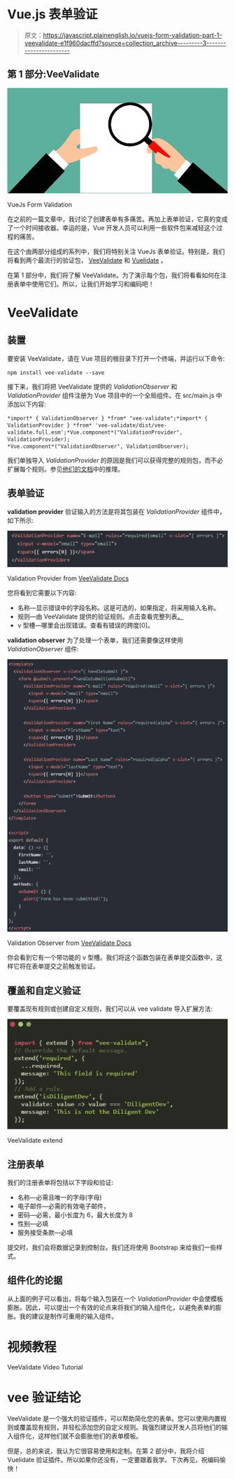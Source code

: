 # Vue.js 表单验证

> 原文：<https://javascript.plainenglish.io/vuejs-form-validation-part-1-veevalidate-e1f960dacffd?source=collection_archive---------3----------------------->

## 第 1 部分:VeeValidate

![](img/a929d46a7c9c61ce5dc09b99858ba8c4.png)

VueJs Form Validation

在之前的一篇文章中，我讨论了创建表单有多痛苦。再加上表单验证，它真的变成了一个时间接收器。幸运的是，Vue 开发人员可以利用一些软件包来减轻这个过程的痛苦。

在这个由两部分组成的系列中，我们将特别关注 VueJs 表单验证。特别是，我们将看到两个最流行的验证包， [VeeValidate](https://logaretm.github.io/vee-validate/) 和 [Vuelidate](https://vuelidate.js.org/) 。

在第 1 部分中，我们将了解 VeeValidate。为了演示每个包，我们将看看如何在注册表单中使用它们。所以，让我们开始学习和编码吧！

# VeeValidate

## 装置

要安装 VeeValidate，请在 Vue 项目的根目录下打开一个终端，并运行以下命令:

```
npm install vee-validate --save
```

接下来，我们将把 VeeValidate 提供的 *ValidationObserver* 和 *ValidationProvider* 组件注册为 Vue 项目中的一个全局组件。在 src/main.js 中添加以下内容:

```
*import* { ValidationObserver } *from* "vee-validate";*import* { ValidationProvider } *from* 'vee-validate/dist/vee-validate.full.esm';*Vue.component*("ValidationProvider", ValidationProvider);
*Vue.component*("ValidationObserver", ValidationObserver);
```

我们单独导入 *ValidationProvider* 的原因是我们可以获得完整的规则包，而不必扩展每个规则。参见[他们的文档](https://logaretm.github.io/vee-validate/guide/rules.html#installing-all-rules)中的推理。

## 表单验证

**validation provider** 验证输入的方法是将其包装在 *ValidationProvider* 组件中，如下所示:

![](img/cf893cb7b1e972174f94743abeee909c.png)

Validation Provider from [VeeValidate Docs](https://logaretm.github.io/vee-validate/guide/basics.html#validation-provider)

您将看到它需要以下内容:

*   名称—显示错误中的字段名称。这是可选的，如果指定，将采用输入名称。
*   规则—由 VeeValidate 提供的验证规则。点击查看完整列表[。](https://logaretm.github.io/vee-validate/guide/rules.html#rules)
*   v 型槽—哪里会出现错误。查看有错误的跨度[0]。

**validation observer** 为了处理一个表单，我们还需要像这样使用 *ValidationObserver* 组件:

![](img/1755025a0e1bb58533e470b0ffe4e65d.png)

Validation Observer from [VeeValidate Docs](https://logaretm.github.io/vee-validate/guide/forms.html#validate-before-submit)

你会看到它有一个带功能的 v 型槽。我们将这个函数包装在表单提交函数中，这样它将在表单提交之前触发验证。

## 覆盖和自定义验证

要覆盖现有规则或创建自定义规则，我们可以从 vee validate 导入扩展方法:

![](img/80a027ccf04279200fba1afaee83290f.png)

VeeValidate extend

## 注册表单

我们的注册表单将包括以下字段和验证:

*   名称—必需且唯一的字母(字母)
*   电子邮件—必需的有效电子邮件，
*   密码—必需，最小长度为 6，最大长度为 8
*   性别—必填
*   服务接受条款—必填

提交时，我们会将数据记录到控制台。我们还将使用 Bootstrap 来给我们一些样式。

## 组件化的论据

从上面的例子可以看出，将每个输入包装在一个 *ValidationProvider* 中会使模板膨胀。因此，可以提出一个有效的论点来将我们的输入组件化，以避免表单的膨胀。我的建议是制作可重用的输入组件。

# 视频教程

VeeValidate Video Tutorial

# vee 验证结论

VeeValidate 是一个强大的验证插件，可以帮助简化您的表单。您可以使用内置规则或覆盖现有规则，并轻松添加您的自定义规则。我强烈建议开发人员将他们的输入组件化，这样他们就不会膨胀他们的表单模板。

但是，总的来说，我认为它很容易使用和定制。在第 2 部分中，我将介绍 Vuelidate 验证插件。所以如果你还没有，一定要跟着我学。下次再见，祝编码愉快！